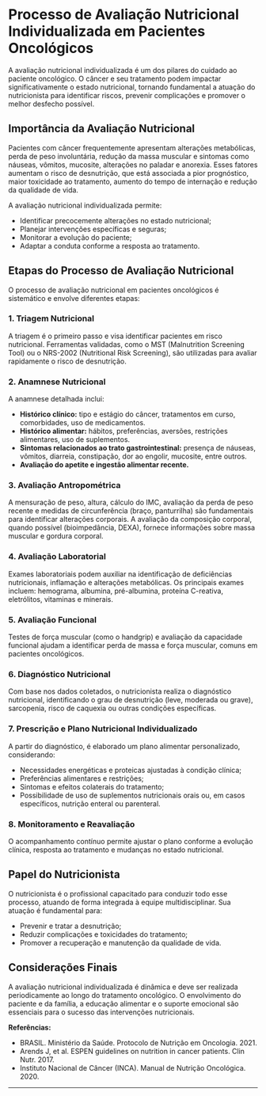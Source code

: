 
# Processo de Avaliação Nutricional Individualizada em Pacientes Oncológicos

A avaliação nutricional individualizada é um dos pilares do cuidado ao paciente oncológico. O câncer e seu tratamento podem impactar significativamente o estado nutricional, tornando fundamental a atuação do nutricionista para identificar riscos, prevenir complicações e promover o melhor desfecho possível.

## Importância da Avaliação Nutricional

Pacientes com câncer frequentemente apresentam alterações metabólicas, perda de peso involuntária, redução da massa muscular e sintomas como náuseas, vômitos, mucosite, alterações no paladar e anorexia. Esses fatores aumentam o risco de desnutrição, que está associada a pior prognóstico, maior toxicidade ao tratamento, aumento do tempo de internação e redução da qualidade de vida.

A avaliação nutricional individualizada permite:

- Identificar precocemente alterações no estado nutricional;
- Planejar intervenções específicas e seguras;
- Monitorar a evolução do paciente;
- Adaptar a conduta conforme a resposta ao tratamento.

## Etapas do Processo de Avaliação Nutricional

O processo de avaliação nutricional em pacientes oncológicos é sistemático e envolve diferentes etapas:

### 1. Triagem Nutricional

A triagem é o primeiro passo e visa identificar pacientes em risco nutricional. Ferramentas validadas, como o MST (Malnutrition Screening Tool) ou o NRS-2002 (Nutritional Risk Screening), são utilizadas para avaliar rapidamente o risco de desnutrição.

### 2. Anamnese Nutricional

A anamnese detalhada inclui:

- **Histórico clínico:** tipo e estágio do câncer, tratamentos em curso, comorbidades, uso de medicamentos.
- **Histórico alimentar:** hábitos, preferências, aversões, restrições alimentares, uso de suplementos.
- **Sintomas relacionados ao trato gastrointestinal:** presença de náuseas, vômitos, diarreia, constipação, dor ao engolir, mucosite, entre outros.
- **Avaliação do apetite e ingestão alimentar recente.**

### 3. Avaliação Antropométrica

A mensuração de peso, altura, cálculo do IMC, avaliação da perda de peso recente e medidas de circunferência (braço, panturrilha) são fundamentais para identificar alterações corporais. A avaliação da composição corporal, quando possível (bioimpedância, DEXA), fornece informações sobre massa muscular e gordura corporal.

### 4. Avaliação Laboratorial

Exames laboratoriais podem auxiliar na identificação de deficiências nutricionais, inflamação e alterações metabólicas. Os principais exames incluem: hemograma, albumina, pré-albumina, proteína C-reativa, eletrólitos, vitaminas e minerais.

### 5. Avaliação Funcional

Testes de força muscular (como o handgrip) e avaliação da capacidade funcional ajudam a identificar perda de massa e força muscular, comuns em pacientes oncológicos.

### 6. Diagnóstico Nutricional

Com base nos dados coletados, o nutricionista realiza o diagnóstico nutricional, identificando o grau de desnutrição (leve, moderada ou grave), sarcopenia, risco de caquexia ou outras condições específicas.

### 7. Prescrição e Plano Nutricional Individualizado

A partir do diagnóstico, é elaborado um plano alimentar personalizado, considerando:

- Necessidades energéticas e proteicas ajustadas à condição clínica;
- Preferências alimentares e restrições;
- Sintomas e efeitos colaterais do tratamento;
- Possibilidade de uso de suplementos nutricionais orais ou, em casos específicos, nutrição enteral ou parenteral.

### 8. Monitoramento e Reavaliação

O acompanhamento contínuo permite ajustar o plano conforme a evolução clínica, resposta ao tratamento e mudanças no estado nutricional.

## Papel do Nutricionista

O nutricionista é o profissional capacitado para conduzir todo esse processo, atuando de forma integrada à equipe multidisciplinar. Sua atuação é fundamental para:

- Prevenir e tratar a desnutrição;
- Reduzir complicações e toxicidades do tratamento;
- Promover a recuperação e manutenção da qualidade de vida.

## Considerações Finais

A avaliação nutricional individualizada é dinâmica e deve ser realizada periodicamente ao longo do tratamento oncológico. O envolvimento do paciente e da família, a educação alimentar e o suporte emocional são essenciais para o sucesso das intervenções nutricionais.

**Referências:**

- BRASIL. Ministério da Saúde. Protocolo de Nutrição em Oncologia. 2021.
- Arends J, et al. ESPEN guidelines on nutrition in cancer patients. Clin Nutr. 2017.
- Instituto Nacional de Câncer (INCA). Manual de Nutrição Oncológica. 2020.

---
```
